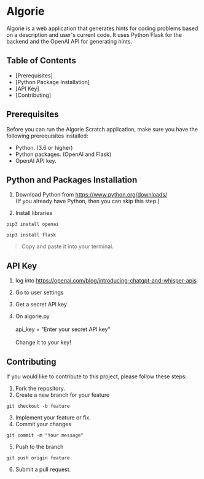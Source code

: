 # Algorie

Algorie is a web application that generates hints for coding problems based on a description and user's current code. It uses Python Flask for the backend and the OpenAI API for generating hints.


## Table of Contents

- [Prerequisites]
- [Python Package Installation]
- [API Key]
- [Contributing]


## Prerequisites

Before you can run the Algorie Scratch application, make sure you have the following prerequisites installed:

- Python. (3.6 or higher)
- Python packages. (OpenAI and Flask)
- OpenAI API key.


## Python and Packages Installation

1.  Download Python from https://www.python.org/downloads/ <br/>
(If you already have Python, then you can skip this step.)

2. Install libraries
```
pip3 install openai
```
```
pip3 install flask
```
> Copy and paste it into your terminal.


## API Key

1. log into https://openai.com/blog/introducing-chatgpt-and-whisper-apis

2. Go to user settings

3. Get a secret API key

4. On algorie.py <br/><br/>
api_key = "Enter your secret API key" <br/><br/>
Change it to your key!


## Contributing

If you would like to contribute to this project, please follow these steps:

1. Fork the repository.
2. Create a new branch for your feature
```
git checkout -b feature
```
3. Implement your feature or fix.
4. Commit your changes
```
git commit -m "Your message"
```
5. Push to the branch
```
git push origin feature
```
6. Submit a pull request.
